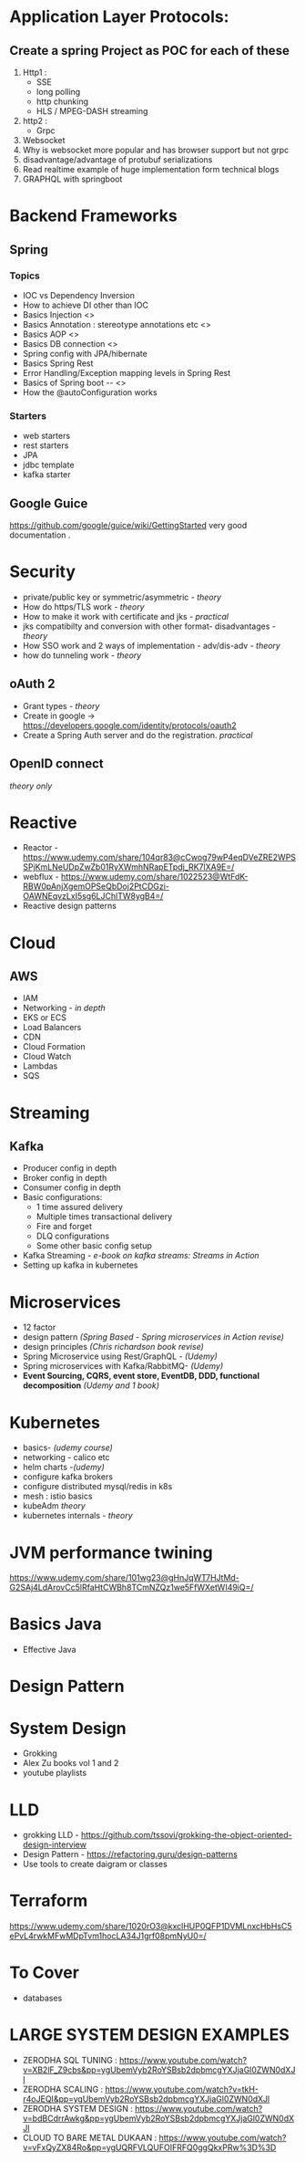
# Application Layer Protocols:

## Create a spring Project as POC for each of these

1. Http1 :
    * SSE 
    * long polling
    * http chunking
    * HLS / MPEG-DASH streaming
2. http2 :
    * Grpc
3. Websocket
4. Why is websocket more popular and has browser support but not grpc
5. disadvantage/advantage of protubuf serializations
6. Read realtime example of huge implementation form technical blogs
7. GRAPHQL with springboot


# Backend Frameworks

## Spring 

### Topics
* IOC vs Dependency Inversion
* How to achieve DI other than IOC
* Basics Injection <<will Provide the pdf>>
* Basics Annotation : stereotype annotations etc <<will provide link>>
* Basics AOP <<will provide the pdf>>
* Basics DB connection <<will provide the pdf>>
* Spring config with JPA/hibernate
* Basics Spring Rest 
* Error Handling/Exception mapping levels in Spring Rest
* Basics of Spring boot -- <<will provide the pdf>>
* How the @autoConfiguration works

### Starters

* web starters
* rest starters
* JPA
* jdbc template
* kafka starter
  
## Google Guice

https://github.com/google/guice/wiki/GettingStarted
very good documentation . 

# Security

* private/public key or symmetric/asymmetric  - _theory_
* How do https/TLS work - _theory_
* How to make it work with certificate and jks - _practical_
* jks compatibilty and conversion with other format- disadvantages - _theory_
* How SSO work and 2 ways of implementation - adv/dis-adv - _theory_
* how do tunneling work - _theory_

## oAuth 2
* Grant types - _theory_
* Create in google -> https://developers.google.com/identity/protocols/oauth2
* Create a Spring Auth server and do the registration. _practical_

## OpenID connect 
_theory only_

# Reactive

* Reactor - https://www.udemy.com/share/104qr83@cCwog79wP4eqDVeZRE2WPSSPjKmLNeUDpZwZb01RyXWmhNRapETpdj_RK7lXA9E=/
* webflux - https://www.udemy.com/share/1022523@WtFdK-RBW0pAnjXgemOPSeQbDoj2PtCDGzi-OAWNEqvzLxI5sg6LJChlTW8ygB4=/
* Reactive design patterns

# Cloud

## AWS
* IAM
* Networking - _in depth_
* EKS or ECS
* Load Balancers
* CDN
* Cloud Formation
* Cloud Watch
* Lambdas
* SQS

# Streaming

## Kafka
* Producer config in depth
* Broker config in depth
* Consumer config in depth
* Basic configurations:
  * 1 time assured delivery
  * Multiple times transactional delivery
  * Fire and forget
  * DLQ configurations
  * Some other basic config setup
* Kafka Streaming - _e-book on kafka streams: Streams in Action_
* Setting up kafka in kubernetes

# Microservices
* 12 factor
* design pattern _(Spring Based - Spring microservices in Action revise)_
* design principles _(Chris richardson book revise)_
* Spring Microservice using Rest/GraphQL - _(Udemy)_
* Spring microservices with Kafka/RabbitMQ-  _(Udemy)_
* **Event Sourcing, CQRS, event store, EventDB, DDD, functional decomposition** _(Udemy and 1 book)_ 

# Kubernetes

* basics- _(udemy course)_
* networking - calico etc
* helm charts -_(udemy)_
* configure kafka brokers 
* configure distributed mysql/redis in k8s
* mesh : istio basics
* kubeAdm _theory_
* kubernetes internals - _theory_

# JVM performance twining 

https://www.udemy.com/share/101wg23@gHnJqWT7HJtMd-G2SAj4LdArovCc5lRfaHtCWBh8TCmNZQz1we5FfWXetWI49iQ=/

# Basics Java
* Effective Java

# Design Pattern

# System Design 

* Grokking
* Alex Zu books vol 1 and 2
* youtube playlists

# LLD

* grokking LLD - https://github.com/tssovi/grokking-the-object-oriented-design-interview
* Design Pattern - https://refactoring.guru/design-patterns
* Use tools to create daigram or classes

# Terraform 
https://www.udemy.com/share/1020rO3@kxclHUP0QFP1DVMLnxcHbHsC5ePvL4rwkMFwMDpTvm1hocLA34J1grf08pmNyU0=/

# To Cover

* databases

# LARGE SYSTEM DESIGN EXAMPLES

* ZERODHA SQL TUNING     : https://www.youtube.com/watch?v=XB2lF_Z9cbs&pp=ygUbemVyb2RoYSBsb2dpbmcgYXJjaGl0ZWN0dXJl
* ZERODHA SCALING : https://www.youtube.com/watch?v=tkH-r4oJEQI&pp=ygUbemVyb2RoYSBsb2dpbmcgYXJjaGl0ZWN0dXJl
* ZERODHA SYSTEM DESIGN : https://www.youtube.com/watch?v=bdBCdrrAwkg&pp=ygUbemVyb2RoYSBsb2dpbmcgYXJjaGl0ZWN0dXJl
*  CLOUD TO BARE METAL DUKAAN : https://www.youtube.com/watch?v=vFxQyZX84Ro&pp=ygUQRFVLQUFOIFRFQ0ggQkxPRw%3D%3D 
